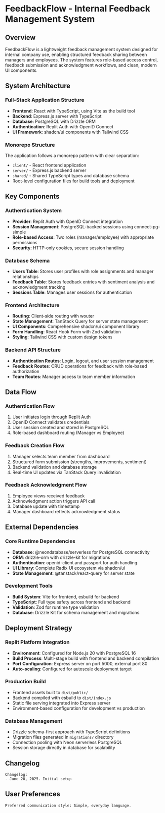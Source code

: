 # FeedbackFlow - Internal Feedback Management System

## Overview

FeedbackFlow is a lightweight feedback management system designed for internal company use, enabling structured feedback sharing between managers and employees. The system features role-based access control, feedback submission and acknowledgment workflows, and clean, modern UI components.

## System Architecture

### Full-Stack Application Structure
- **Frontend**: React with TypeScript, using Vite as the build tool
- **Backend**: Express.js server with TypeScript
- **Database**: PostgreSQL with Drizzle ORM
- **Authentication**: Replit Auth with OpenID Connect
- **UI Framework**: shadcn/ui components with Tailwind CSS

### Monorepo Structure
The application follows a monorepo pattern with clear separation:
- `client/` - React frontend application
- `server/` - Express.js backend server
- `shared/` - Shared TypeScript types and database schema
- Root-level configuration files for build tools and deployment

## Key Components

### Authentication System
- **Provider**: Replit Auth with OpenID Connect integration
- **Session Management**: PostgreSQL-backed sessions using connect-pg-simple
- **Role-based Access**: Two roles (manager/employee) with appropriate permissions
- **Security**: HTTP-only cookies, secure session handling

### Database Schema
- **Users Table**: Stores user profiles with role assignments and manager relationships
- **Feedback Table**: Stores feedback entries with sentiment analysis and acknowledgment tracking
- **Sessions Table**: Manages user sessions for authentication

### Frontend Architecture
- **Routing**: Client-side routing with wouter
- **State Management**: TanStack Query for server state management
- **UI Components**: Comprehensive shadcn/ui component library
- **Form Handling**: React Hook Form with Zod validation
- **Styling**: Tailwind CSS with custom design tokens

### Backend API Structure
- **Authentication Routes**: Login, logout, and user session management
- **Feedback Routes**: CRUD operations for feedback with role-based authorization
- **Team Routes**: Manager access to team member information

## Data Flow

### Authentication Flow
1. User initiates login through Replit Auth
2. OpenID Connect validates credentials
3. User session created and stored in PostgreSQL
4. Role-based dashboard routing (Manager vs Employee)

### Feedback Creation Flow
1. Manager selects team member from dashboard
2. Structured form submission (strengths, improvements, sentiment)
3. Backend validation and database storage
4. Real-time UI updates via TanStack Query invalidation

### Feedback Acknowledgment Flow
1. Employee views received feedback
2. Acknowledgment action triggers API call
3. Database update with timestamp
4. Manager dashboard reflects acknowledgment status

## External Dependencies

### Core Runtime Dependencies
- **Database**: @neondatabase/serverless for PostgreSQL connectivity
- **ORM**: drizzle-orm with drizzle-kit for migrations
- **Authentication**: openid-client and passport for auth handling
- **UI Library**: Complete Radix UI ecosystem via shadcn/ui
- **State Management**: @tanstack/react-query for server state

### Development Tools
- **Build System**: Vite for frontend, esbuild for backend
- **TypeScript**: Full type safety across frontend and backend
- **Validation**: Zod for runtime type validation
- **Database**: Drizzle Kit for schema management and migrations

## Deployment Strategy

### Replit Platform Integration
- **Environment**: Configured for Node.js 20 with PostgreSQL 16
- **Build Process**: Multi-stage build with frontend and backend compilation
- **Port Configuration**: Express server on port 5000, external port 80
- **Auto-scaling**: Configured for autoscale deployment target

### Production Build
- Frontend assets built to `dist/public/`
- Backend compiled with esbuild to `dist/index.js`
- Static file serving integrated into Express server
- Environment-based configuration for development vs production

### Database Management
- Drizzle schema-first approach with TypeScript definitions
- Migration files generated in `migrations/` directory
- Connection pooling with Neon serverless PostgreSQL
- Session storage directly in database for scalability

## Changelog

```
Changelog:
- June 20, 2025. Initial setup
```

## User Preferences

```
Preferred communication style: Simple, everyday language.
```